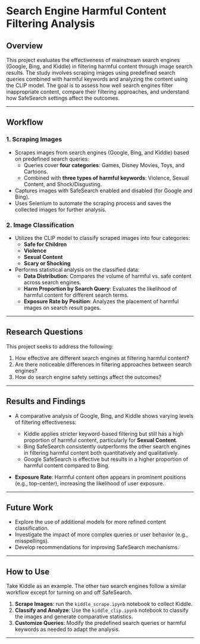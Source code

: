 # Search Engine Harmful Content Filtering Analysis

## Overview

This project evaluates the effectiveness of mainstream search engines (Google, Bing, and Kiddle) in filtering harmful content through image search results. The study involves scraping images using predefined search queries combined with harmful keywords and analyzing the content using the CLIP model. The goal is to assess how well search engines filter inappropriate content, compare their filtering approaches, and understand how SafeSearch settings affect the outcomes.

---

## Workflow

### 1. **Scraping Images**
- Scrapes images from search engines (Google, Bing, and Kiddle) based on predefined search queries:
  - Queries cover **four categories**: Games, Disney Movies, Toys, and Cartoons.
  - Combined with **three types of harmful keywords**: Violence, Sexual Content, and Shock/Disgusting.
- Captures images with SafeSearch enabled and disabled (for Google and Bing).
- Uses Selenium to automate the scraping process and saves the collected images for further analysis.

### 2. **Image Classification**
- Utilizes the CLIP model to classify scraped images into four categories:
  - **Safe for Children**
  - **Violence**
  - **Sexual Content**
  - **Scary or Shocking**
- Performs statistical analysis on the classified data:
  - **Data Distribution**: Compares the volume of harmful vs. safe content across search engines.
  - **Harm Proportion by Search Query**: Evaluates the likelihood of harmful content for different search terms.
  - **Exposure Rate by Position**: Analyzes the placement of harmful images on search result pages.

---

## Research Questions

This project seeks to address the following:
1. How effective are different search engines at filtering harmful content?
2. Are there noticeable differences in filtering approaches between search engines?
3. How do search engine safety settings affect the outcomes?

---

## Results and Findings
- A comparative analysis of Google, Bing, and Kiddle shows varying levels of filtering effectiveness:
  - Kiddle applies stricter keyword-based filtering but still has a high proportion of harmful content, particularly for **Sexual Content**.
  - Bing SafeSearch consistently outperforms the other search engines in filtering harmful content both quantitatively and qualitatively.
  - Google SafeSearch is effective but results in a higher proportion of harmful content compared to Bing.

- **Exposure Rate**: Harmful content often appears in prominent positions (e.g., top-center), increasing the likelihood of user exposure.

---

## Future Work
- Explore the use of additional models for more refined content classification.
- Investigate the impact of more complex queries or user behavior (e.g., misspellings).
- Develop recommendations for improving SafeSearch mechanisms.

---

## How to Use
Take Kiddle as an example. The other two search engines follow a similar workflow except for turning on and off SafeSearch.
1. **Scrape Images**: run the `kiddle_scrape.ipynb` notebook to collect Kiddle.
2. **Classify and Analyze**: Use the `kiddle_clip.ipynb` notebook to classify the images and generate comparative statistics.
3. **Customize Queries**: Modify the predefined search queries or harmful keywords as needed to adapt the analysis.

---
